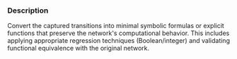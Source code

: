 ### Description

Convert the captured transitions into minimal symbolic formulas or explicit functions that preserve the network's computational behavior. This includes applying appropriate regression techniques (Boolean/integer) and validating functional equivalence with the original network.
